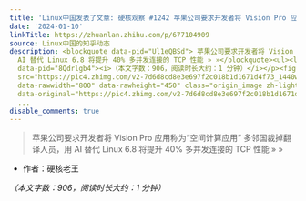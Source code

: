 ```yaml
---
title: 'Linux中国发表了文章: 硬核观察 #1242 苹果公司要求开发者将 Vision Pro 应用称为“空间计算应用”'
date: '2024-01-10'
linkTitle: https://zhuanlan.zhihu.com/p/677104909
source: Linux中国的知乎动态
description: <blockquote data-pid="Ul1eQBSd"> 苹果公司要求开发者将 Vision Pro 应用称为“空间计算应用” 多邻国裁掉翻译人员，用
  AI 替代 Linux 6.8 将提升 40% 多并发连接的 TCP 性能 » »</blockquote><ul><li data-pid="7l4vr3Mo">作者：硬核老王</li></ul><p
  data-pid="8Qdrlgb4"><i>（本文字数：906，阅读时长大约：1 分钟）</i></p><figure data-size="normal"><img
  src="https://pic4.zhimg.com/v2-7d6d8cd8e3e697f2c018b1d1671d4f73_1440w.jpg" data-size="normal"
  data-rawwidth="800" data-rawheight="450" class="origin_image zh-lightbox-thumb"
  data-original="https://pic4.zhimg.com/v2-7d6d8cd8e3e697f2c018b1d1671d4f73_r.jpg
  ...
disable_comments: true
---
```

<blockquote data-pid="Ul1eQBSd"> 苹果公司要求开发者将 Vision Pro 应用称为“空间计算应用” 多邻国裁掉翻译人员，用 AI 替代 Linux 6.8 将提升 40% 多并发连接的 TCP 性能 » »</blockquote><ul><li data-pid="7l4vr3Mo">作者：硬核老王</li></ul><p data-pid="8Qdrlgb4"><i>（本文字数：906，阅读时长大约：1 分钟）</i></p><figure data-size="normal"><img src="https://pic4.zhimg.com/v2-7d6d8cd8e3e697f2c018b1d1671d4f73_1440w.jpg" data-size="normal" data-rawwidth="800" data-rawheight="450" class="origin_image zh-lightbox-thumb" data-original="https://pic4.zhimg.com/v2-7d6d8cd8e3e697f2c018b1d1671d4f73_r.jpg ...